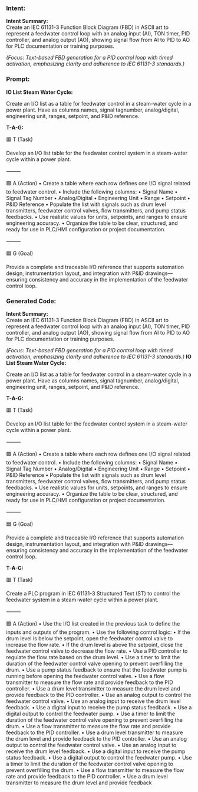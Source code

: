 ### Intent:
**Intent Summary:**  
Create an IEC 61131-3 Function Block Diagram (FBD) in ASCII art to represent a feedwater control loop with an analog input (AI), TON timer, PID controller, and analog output (AO), showing signal flow from AI to PID to AO for PLC documentation or training purposes.  

*(Focus: Text-based FBD generation for a PID control loop with timed activation, emphasizing clarity and adherence to IEC 61131-3 standards.)*

### Prompt:
**IO List Steam Water Cycle:**

Create an I/O list as a table for feedwater control in a steam-water cycle in a power plant. Have as columns names, signal tagnumber, analog/digital, engineering unit, ranges, setpoint, and P&ID reference.

**T-A-G:**

🟥 T (Task)

Develop an I/O list table for the feedwater control system in a steam-water cycle within a power plant.

⸻

🟩 A (Action)
	•	Create a table where each row defines one I/O signal related to feedwater control.
	•	Include the following columns:
	•	Signal Name
	•	Signal Tag Number
	•	Analog/Digital
	•	Engineering Unit
	•	Range
	•	Setpoint
	•	P&ID Reference
	•	Populate the list with signals such as drum level transmitters, feedwater control valves, flow transmitters, and pump status feedbacks.
	•	Use realistic values for units, setpoints, and ranges to ensure engineering accuracy.
	•	Organize the table to be clear, structured, and ready for use in PLC/HMI configuration or project documentation.

⸻

🟦 G (Goal)

Provide a complete and traceable I/O reference that supports automation design, instrumentation layout, and integration with P&ID drawings—ensuring consistency and accuracy in the implementation of the feedwater control loop.

### Generated Code:
**Intent Summary:**  
Create an IEC 61131-3 Function Block Diagram (FBD) in ASCII art to represent a feedwater control loop with an analog input (AI), TON timer, PID controller, and analog output (AO), showing signal flow from AI to PID to AO for PLC documentation or training purposes.  

*(Focus: Text-based FBD generation for a PID control loop with timed activation, emphasizing clarity and adherence to IEC 61131-3 standards.)*
**IO List Steam Water Cycle:**

Create an I/O list as a table for feedwater control in a steam-water cycle in a power plant. Have as columns names, signal tagnumber, analog/digital, engineering unit, ranges, setpoint, and P&ID reference.

**T-A-G:**

🟥 T (Task)

Develop an I/O list table for the feedwater control system in a steam-water cycle within a power plant.

⸻

🟩 A (Action)
	•	Create a table where each row defines one I/O signal related to feedwater control.
	•	Include the following columns:
	•	Signal Name
	•	Signal Tag Number
	•	Analog/Digital
	•	Engineering Unit
	•	Range
	•	Setpoint
	•	P&ID Reference
	•	Populate the list with signals such as drum level transmitters, feedwater control valves, flow transmitters, and pump status feedbacks.
	•	Use realistic values for units, setpoints, and ranges to ensure engineering accuracy.
	•	Organize the table to be clear, structured, and ready for use in PLC/HMI configuration or project documentation.

⸻

🟦 G (Goal)

Provide a complete and traceable I/O reference that supports automation design, instrumentation layout, and integration with P&ID drawings—ensuring consistency and accuracy in the implementation of the feedwater control loop.

**T-A-G:**

🟥 T (Task)

Create a PLC program in IEC 61131-3 Structured Text (ST) to control the feedwater system in a steam-water cycle within a power plant.

⸻

🟩 A (Action)
	•	Use the I/O list created in the previous task to define the inputs and outputs of the program.
	•	Use the following control logic:
	•	If the drum level is below the setpoint, open the feedwater control valve to increase the flow rate.
	•	If the drum level is above the setpoint, close the feedwater control valve to decrease the flow rate.
	•	Use a PID controller to regulate the flow rate based on the drum level.
	•	Use a timer to limit the duration of the feedwater control valve opening to prevent overfilling the drum.
	•	Use a pump status feedback to ensure that the feedwater pump is running before opening the feedwater control valve.
	•	Use a flow transmitter to measure the flow rate and provide feedback to the PID controller.
	•	Use a drum level transmitter to measure the drum level and provide feedback to the PID controller.
	•	Use an analog output to control the feedwater control valve.
	•	Use an analog input to receive the drum level feedback.
	•	Use a digital input to receive the pump status feedback.
	•	Use a digital output to control the feedwater pump.
	•	Use a timer to limit the duration of the feedwater control valve opening to prevent overfilling the drum.
	•	Use a flow transmitter to measure the flow rate and provide feedback to the PID controller.
	•	Use a drum level transmitter to measure the drum level and provide feedback to the PID controller.
	•	Use an analog output to control the feedwater control valve.
	•	Use an analog input to receive the drum level feedback.
	•	Use a digital input to receive the pump status feedback.
	•	Use a digital output to control the feedwater pump.
	•	Use a timer to limit the duration of the feedwater control valve opening to prevent overfilling the drum.
	•	Use a flow transmitter to measure the flow rate and provide feedback to the PID controller.
	•	Use a drum level transmitter to measure the drum level and provide feedback
